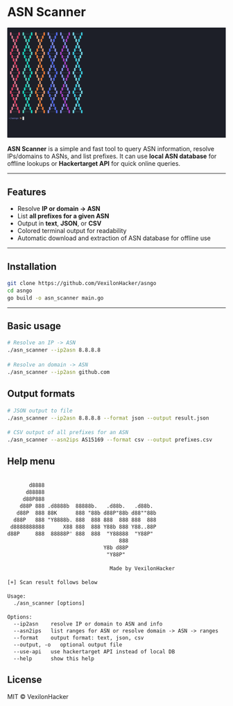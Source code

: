 # ASN Scanner

![ASN Scanner Demo](asst/preview.gif)  

**ASN Scanner** is a simple and fast tool to query ASN information, resolve IPs/domains to ASNs, and list prefixes. It can use __local ASN database__ for offline lookups or __Hackertarget API__ for quick online queries.

---

## Features

- Resolve **IP or domain → ASN**  
- List **all prefixes for a given ASN**  
- Output in **text**, **JSON**, or **CSV**  
- Colored terminal output for readability  
- Automatic download and extraction of ASN database for offline use  

---

## Installation

```bash
git clone https://github.com/VexilonHacker/asngo
cd asngo
go build -o asn_scanner main.go
```

---

## Basic usage

```bash
# Resolve an IP -> ASN
./asn_scanner --ip2asn 8.8.8.8

# Resolve an domain -> ASN 
./asn_scanner --ip2asn github.com 
```

## Output formats

```bash
# JSON output to file
./asn_scanner --ip2asn 8.8.8.8 --format json --output result.json

# CSV output of all prefixes for an ASN
./asn_scanner --asn2ips AS15169 --format csv --output prefixes.csv
```
## Help menu 
``` 

       d8888
      d88888
     d88P888
    d88P 888 .d8888b  88888b.   .d88b.   .d88b.
   d88P  888 88K      888 "88b d88P"88b d88""88b
  d88P   888 "Y8888b. 888  888 888  888 888  888
 d8888888888      X88 888  888 Y88b 888 Y88..88P
d88P     888  88888P' 888  888  "Y88888  "Y88P"
                                    888
                               Y8b d88P
                                "Y88P"

                                 Made by VexilonHacker

[+] Scan result follows below

Usage:
  ./asn_scanner [options]

Options:
  --ip2asn    resolve IP or domain to ASN and info
  --asn2ips   list ranges for ASN or resolve domain -> ASN -> ranges
  --format    output format: text, json, csv
  --output, -o   optional output file
  --use-api   use hackertarget API instead of local DB
  --help      show this help

```


## License

MIT © VexilonHacker


